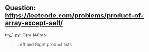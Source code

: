Question: https://leetcode.com/problems/product-of-array-except-self/
---

try_1.py: O(n) 140ms
> Left and Right product lists
